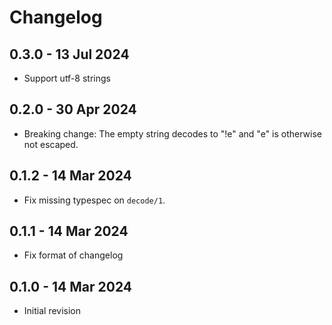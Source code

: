 # Changelog

## 0.3.0 - 13 Jul 2024

- Support utf-8 strings

## 0.2.0 - 30 Apr 2024

- Breaking change: The empty string decodes to "!e" and "e" is otherwise
  not escaped.

## 0.1.2 - 14 Mar 2024

- Fix missing typespec on `decode/1`.

## 0.1.1 - 14 Mar 2024

- Fix format of changelog

## 0.1.0 - 14 Mar 2024

- Initial revision
